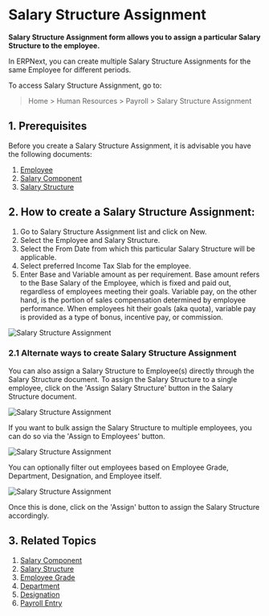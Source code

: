 <!-- add-breadcrumbs -->
# Salary Structure Assignment

**Salary Structure Assignment form allows you to assign a particular Salary Structure to the employee.**


In ERPNext, you can create multiple Salary Structure Assignments for the same Employee for different periods.

To access Salary Structure Assignment, go to:
> Home > Human Resources > Payroll > Salary Structure Assignment

## 1. Prerequisites

Before you create a Salary Structure Assignment, it is advisable you have the following documents:

1. [Employee](/docs/v13/user/manual/en/human-resources/employee)
1. [Salary Component](/docs/v13/user/manual/en/human-resources/salary-component)
1. [Salary Structure](/docs/v13/user/manual/en/human-resources/salary-structure)

## 2. How to create a Salary Structure Assignment:

1. Go to Salary Structure Assignment list and click on New.
1. Select the Employee and Salary Structure.
1. Select the From Date from which this particular Salary Structure will be applicable.
1. Select preferred Income Tax Slab for the employee.
1. Enter Base and Variable amount as per requirement. Base amount refers to the Base Salary of the Employee, which is fixed and paid out, regardless of employees meeting their goals. Variable pay, on the other hand, is the portion of sales compensation determined by employee performance. When employees hit their goals (aka quota), variable pay is provided as a type of bonus, incentive pay, or commission.

 <img class="screenshot" alt="Salary Structure Assignment" src="{{docs_base_url}}/v13/assets/img/human-resources/salary-structure-assignment.png">

### 2.1 Alternate ways to create Salary Structure Assignment

You can also assign a Salary Structure to Employee(s) directly through the Salary Structure document. To assign the Salary Structure to a single employee, click on the 'Assign Salary Structure' button in the Salary Structure document.

<img class="screenshot" alt="Salary Structure Assignment" src="{{docs_base_url}}/v13/assets/img/human-resources/assign-sal1.png">

If you want to bulk assign the Salary Structure to multiple employees, you can do so via the 'Assign to Employees' button.

<img class="screenshot" alt="Salary Structure Assignment" src="{{docs_base_url}}/v13/assets/img/human-resources/assign-sal2.png">

You can optionally filter out employees based on Employee Grade, Department, Designation, and Employee itself.

<img class="screenshot" alt="Salary Structure Assignment" src="{{docs_base_url}}/v13/assets/img/human-resources/assign-sal3.png">

Once this is done, click on the 'Assign' button to assign the Salary Structure accordingly.

## 3. Related Topics

1. [Salary Component](/docs/v13/user/manual/en/human-resources/salary-component)
1. [Salary Structure](/docs/v13/user/manual/en/human-resources/salary-structure)
1. [Employee Grade](/docs/v13/user/manual/en/human-resources/employee-grade)
1. [Department](/docs/v13/user/manual/en/human-resources/department)
1. [Designation](/docs/v13/user/manual/en/human-resources/designation)
1. [Payroll Entry](/docs/v13/user/manual/en/human-resources/payroll-entry)


